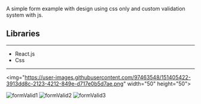 A simple form example with design using css only and custom validation system with js.

## Libraries

---

- React.js
- Css

---

<img="https://user-images.githubusercontent.com/97463548/151405422-3913dd8c-2123-4212-849e-d717e0b5d7ae.png" width="50" height="50">



![formValid1](https://user-images.githubusercontent.com/97463548/151405422-3913dd8c-2123-4212-849e-d717e0b5d7ae.png)
![formValid2](https://user-images.githubusercontent.com/97463548/151405437-3d2b466d-9995-492a-94e7-6a11ec8860ab.png)
![formValid3](https://user-images.githubusercontent.com/97463548/151405446-79d36982-6351-4b3c-acf1-f6eb690f5efa.png)
